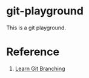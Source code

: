 # git-playground
This is a git playground.

# Reference

1. [Learn Git Branching](https://learngitbranching.js.org)
